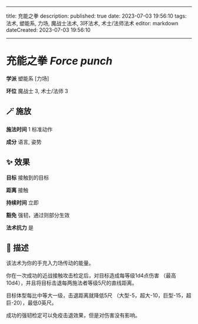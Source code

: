 
---
title: 充能之拳
description: 
published: true
date: 2023-07-03 19:56:10
tags: 法术, 塑能系, 力场, 魔战士法术, 3环法术, 术士/法师法术
editor: markdown
dateCreated: 2023-07-03 19:56:10

---

# **充能之拳** *Force punch*

**学派** 塑能系 \[力场\] 

**环位** 魔战士 3, 术士/法师 3

## 🪄 施放

**施法时间** 1 标准动作

**成分** 语言, 姿势

## ✨ 效果 

**目标** 接触到的目标 

**距离** 接触  

**持续时间** 立即 

**豁免** 强韧，通过则部分生效

**法术抗力** 是

## 📖 描述

该法术为你的手充入力场传动的能量。

你在一次成功的近战接触攻击检定后，对目标造成每等级1d4点伤害 （最高10d4），并且将目标击退每两施法者等级5尺的直线距离。

目标体型每比中等大一级，击退距离就降低5尺 （大型-5，超大-10，巨型-15，超巨-20），最低0英尺。

成功的强韧检定可以免疫击退效果，但是对伤害没有影响。
    